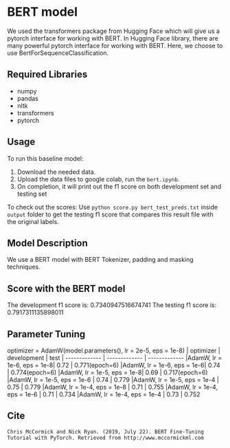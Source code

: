 # BERT model
We used the transformers package from Hugging Face which will give us a pytorch interface for working with BERT. In Hugging Face library, there are many powerful pytorch interface for working with BERT. Here, we choose to use BertForSequenceClassification.

## Required Libraries
* numpy
* pandas
* nltk
* transformers
* pytorch

## Usage
To run this baseline model:
1. Download the needed data.
2. Upload the data files to google colab, run the `bert.ipynb`.
3. On completion, it will print out the f1 score on both development set and testing set

To check out the scores:
Use `python score.py bert_test_preds.txt` inside `output` folder to get the testing f1 score that compares this result file with the original labels.

## Model Description
We use a BERT model with BERT Tokenizer, padding and masking techniques.

## Score with the BERT model
The development f1 score is: 0.7340947516674741
The testing f1 score is: 0.7917311135898011

## Parameter Tuning
optimizer = AdamW(model.parameters(), lr = 2e-5, eps = 1e-8)
| optimizer | development | test
| ------------- | ------------- | ------------- 
|AdamW, lr = 1e-6, eps = 1e-8| 0.72 | 0.771(epoch=6)
|AdamW, lr = 1e-6, eps = 1e-6| 0.74 | 0.774(epoch=6)
|AdamW, lr = 1e-5, eps = 1e-8| 0.69 | 0.717(epoch=6)
|AdamW, lr = 1e-5, eps = 1e-6 | 0.74 | 0.779
|AdamW, lr = 1e-5, eps = 1e-4 | 0.75 | 0.779
|AdamW, lr = 1e-4, eps = 1e-8 | 0.71 | 0.755
|AdamW, lr = 1e-4, eps = 1e-6 | 0.71 | 0.734
|AdamW, lr = 1e-4, eps = 1e-4 | 0.73 | 0.752


## Cite
```
Chris McCormick and Nick Ryan. (2019, July 22). BERT Fine-Tuning Tutorial with PyTorch. Retrieved from http://www.mccormickml.com
```